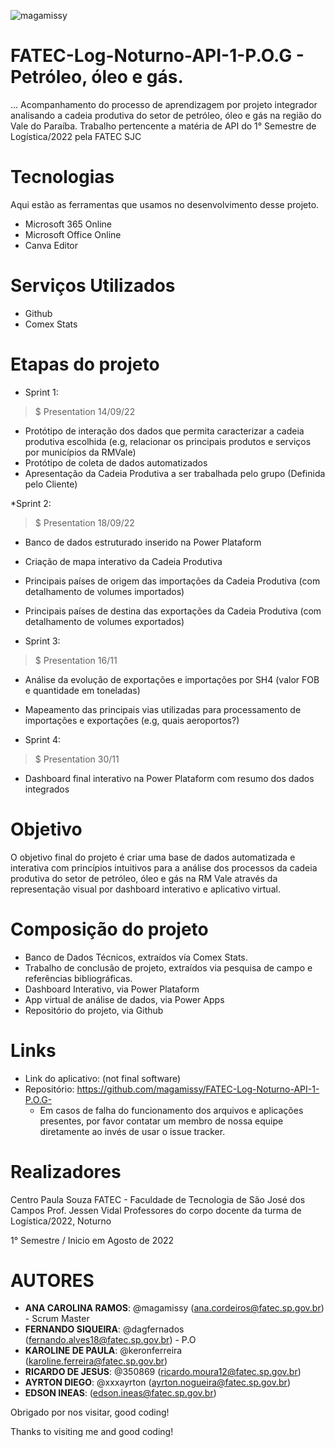 ![magamissy](https://user-images.githubusercontent.com/114114602/191888834-f3e327b0-4347-4f2c-9741-d9069acc6cf0.png)
 
# FATEC-Log-Noturno-API-1-P.O.G - Petróleo, óleo e gás.
 
... Acompanhamento do processo de aprendizagem por projeto integrador analisando a cadeia produtiva do setor de petróleo, óleo e gás na região do Vale do Paraíba. Trabalho pertencente a matéria de API do 1° Semestre de Logística/2022 pela FATEC SJC
 
 
# Tecnologias 
Aqui estão as ferramentas que usamos no desenvolvimento desse projeto.
 
* Microsoft 365 Online
* Microsoft Office Online
* Canva Editor
 
 
# Serviços Utilizados 
* Github
* Comex Stats
 
  
# Etapas do projeto 
* Sprint 1:
>    $ Presentation 14/09/22
* Protótipo de interação dos dados que permita caracterizar a cadeia produtiva escolhida (e.g, relacionar os principais produtos e serviços por municípios da RMVale)
* Protótipo de coleta de dados automatizados
* Apresentação da Cadeia Produtiva a ser trabalhada pelo grupo (Definida pelo Cliente)

*Sprint 2:
>   $ Presentation 18/09/22
*	Banco de dados estruturado inserido na Power Plataform
* Criação de mapa interativo da Cadeia Produtiva
* Principais países de origem das importações da Cadeia Produtiva (com detalhamento de volumes importados)
* Principais países de destina das exportações da Cadeia Produtiva (com detalhamento de volumes exportados)

* Sprint 3:
>   $ Presentation 16/11
* Análise da evolução de exportações e importações por SH4 (valor FOB e quantidade em toneladas)
* Mapeamento das principais vias utilizadas para processamento de importações e exportações (e.g, quais aeroportos?)


* Sprint 4:
>   $ Presentation 30/11
* Dashboard final interativo na Power Plataform com resumo dos dados integrados





 
# Objetivo
 
O objetivo final do projeto é criar uma base de dados automatizada e interativa com princípios intuitivos para a análise dos processos da cadeia produtiva do setor de petróleo, óleo e gás na RM Vale através da representação visual por dashboard interativo e aplicativo virtual.
 
 
# Composição do projeto
 
  - Banco de Dados Técnicos, extraídos vía Comex Stats.
  - Trabalho de conclusão de projeto, extraídos via pesquisa de campo e referências bibliográficas.
  -  Dashboard Interativo, via Power Plataform
  -  App virtual de análise de dados, via Power Apps
  -  Repositório do projeto, via Github
 
 
# Links
 
  - Link do aplicativo: (not final software)
  - Repositório: https://github.com/magamissy/FATEC-Log-Noturno-API-1-P.O.G- 
    - Em casos de falha do funcionamento dos arquivos e aplicações presentes, por favor contatar
 um membro de nossa equipe diretamente ao invés de usar o issue tracker. 
 
 
# Realizadores
Centro Paula Souza
FATEC - Faculdade de Tecnologia de São José dos Campos Prof. Jessen Vidal 
Professores do corpo docente da turma de Logística/2022, Noturno
 
1° Semestre / Inicio em Agosto de 2022
 
 
# AUTORES
 
* **ANA CAROLINA RAMOS**: @magamissy (ana.cordeiros@fatec.sp.gov.br) - Scrum Master
*  **FERNANDO SIQUEIRA**:  @dagfernados (fernando.alves18@fatec.sp.gov.br) - P.O
*  **KAROLINE DE PAULA**: @keronferreira (karoline.ferreira@fatec.sp.gov.br)
*  **RICARDO DE JESUS**: @350869 (ricardo.moura12@fatec.sp.gov.br)
*  **AYRTON DIEGO**: @xxxayrton (ayrton.nogueira@fatec.sp.gov.br)
*  **EDSON INEAS**: (edson.ineas@fatec.sp.gov.br)
 

Obrigado por nos visitar, good coding! 

Thanks to visiting me and good coding!
